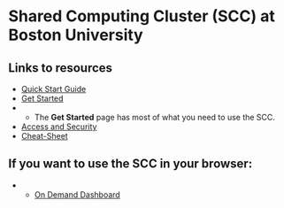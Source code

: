# Shared Computing Cluster (SCC) at Boston University
## Links to resources
* [Quick Start Guide](https://www.bu.edu/tech/support/research/system-usage/scc-quickstart/)
* [Get Started](https://www.bu.edu/tech/support/research/system-usage/getting-started/connect-ssh/)
* * The __Get Started__ page has most of what you need to use the SCC. 
* [Access and Security](https://www.bu.edu/tech/support/research/system-usage/using-scc/access-security/)
* [Cheat-Sheet](http://scv.bu.edu/documents/SCC_CheatSheet.pdf)

## If you want to use the SCC in your browser:
* * [On Demand Dashboard](https://scc-ondemand2.bu.edu/pun/sys/dashboard)

